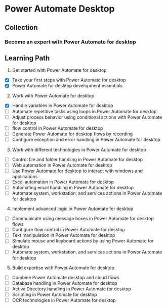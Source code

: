 # Power Automate Desktop

## Collection 

### Become an expert with Power Automate for desktop

## Learning Path

1. Get started with Power Automate for desktop
- [x] Take your first steps with Power Automate for desktop
- [x] Power Automate for desktop development essentials

2. Work with Power Automate for desktop
- [x] Handle variables in Power Automate for desktop
- [ ] Automate repetitive tasks using loops in Power Automate for desktop
- [ ] Adjust process behavior using conditional actions with Power Automate for desktop
- [ ]  flow control in Power Automate for desktop
- [ ] Generate Power Automate for desktop flows by recording
- [ ] Configure exception and error handling in Power Automate for desktop

3. Work with different technologies in Power Automate for desktop
- [ ] Control file and folder handling in Power Automate for desktop
- [ ] Web automation in Power Automate for desktop
- [ ] Use Power Automate for desktop to interact with windows and applications
- [ ] Excel automation in Power Automate for desktop
- [ ] Automating email handling in Power Automate for desktop
- [ ] Automate system, workstation, and services actions in Power Automate for desktop

4. Implement advanced logic in Power Automate for desktop
- [ ] Communicate using message boxes in Power Automate for desktop flows
- [ ] Configure flow control in Power Automate for desktop
- [ ] Text manipulation in Power Automate for desktop
- [ ] Simulate mouse and keyboard actions by using Power Automate for desktop
- [ ] Automate system, workstation, and services actions in Power Automate for desktop

5. Build expertise with Power Automate for desktop
- [ ] Combine Power Automate desktop and cloud flows
- [ ] Database handling in Power Automate for desktop
- [ ] Active Directory handling in Power Automate for desktop
- [ ] Scripting in Power Automate for desktop
- [ ] OCR technologies in Power Automate for desktop